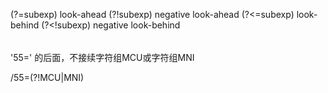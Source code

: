 
  (?=subexp)         look-ahead
  (?!subexp)         negative look-ahead
  (?<=subexp)        look-behind
  (?<!subexp)        negative look-behind
  
###### 

'55=' 的后面，不接续字符组MCU或字符组MNI

  /55=(?!MCU|MNI)
